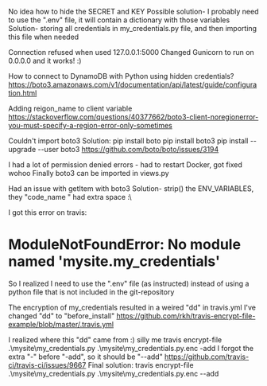 
No idea how to hide the SECRET and KEY
Possible solution- I probably need to use the ".env" file, it will contain a dictionary with those variables
Solution- storing all credentials in my_credentials.py file, and then importing this file when needed

Connection refused when used 127.0.0.1:5000
Changed Gunicorn to run on 0.0.0.0 and it works! :)

How to connect to DynamoDB with Python using hidden credentials?
https://boto3.amazonaws.com/v1/documentation/api/latest/guide/configuration.html

Adding reigon_name to client variable
https://stackoverflow.com/questions/40377662/boto3-client-noregionerror-you-must-specify-a-region-error-only-sometimes

Couldn't import boto3
Solution:
pip install boto
pip install boto3
pip install --upgrade --user boto3
https://github.com/boto/boto/issues/3194


I had a lot of permission denied errors - had to restart Docker, got fixed wohoo
Finally boto3 can be imported in views.py

Had an issue with getItem with boto3
Solution- strip() the ENV_VARIABLES, they "code_name " had extra space :\

I  got this error on travis:
# ModuleNotFoundError: No module named 'mysite.my_credentials'
So I realized I need to use the ".env" file (as instructed) instead of using a python file that
is not included in the git-repository

The encryption of my_credentials resulted in a weired "dd" in travis.yml
I've changed "dd" to "before_install"
https://github.com/rkh/travis-encrypt-file-example/blob/master/.travis.yml

I realized where this "dd" came from :)
silly me
travis encrypt-file .\mysite\my_credentials.py .\mysite\my_credentials.py.enc -add
I forgot the extra "-" before "-add", so it should be "--add"
https://github.com/travis-ci/travis-ci/issues/9667
Final solution: travis encrypt-file .\mysite\my_credentials.py .\mysite\my_credentials.py.enc --add